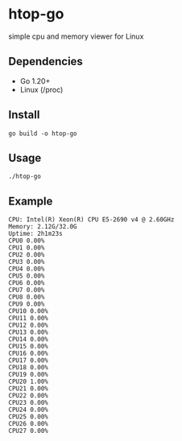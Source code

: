 # htop-go

simple cpu and memory viewer for Linux

## Dependencies

- Go 1.20+
- Linux (/proc)

## Install
```shell
go build -o htop-go
```
## Usage

`./htop-go`

## Example 
```shell
CPU: Intel(R) Xeon(R) CPU E5-2690 v4 @ 2.60GHz
Memory: 2.12G/32.0G
Uptime: 2h1m23s
CPU0 0.00%
CPU1 0.00%
CPU2 0.00%
CPU3 0.00%
CPU4 0.00%
CPU5 0.00%
CPU6 0.00%
CPU7 0.00%
CPU8 0.00%
CPU9 0.00%
CPU10 0.00%
CPU11 0.00%
CPU12 0.00%
CPU13 0.00%
CPU14 0.00%
CPU15 0.00%
CPU16 0.00%
CPU17 0.00%
CPU18 0.00%
CPU19 0.00%
CPU20 1.00%
CPU21 0.00%
CPU22 0.00%
CPU23 0.00%
CPU24 0.00%
CPU25 0.00%
CPU26 0.00%
CPU27 0.00%
```